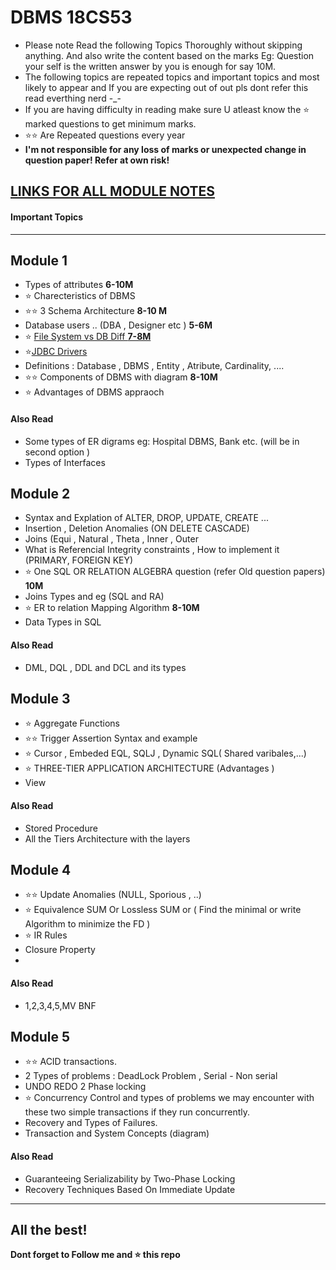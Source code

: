 
# DBMS 18CS53
* Please note Read the following Topics Thoroughly without skipping anything. And also write the content based on the marks Eg: Question your self is the written answer by you is enough for say 10M.
* The following topics are repeated topics and important topics and most likely to appear and If you are expecting out of out pls dont refer this read everthing nerd -_-
* If you are  having difficulty in reading make sure U atleast know the ⭐ marked questions to get minimum marks.
* ⭐⭐ Are Repeated questions every year
*  **I'm not responsible for any loss of marks or unexpected change in question paper! Refer at own risk!**

## [LINKS FOR ALL MODULE NOTES](https://github.com/adithyapaib/VTU5thSem/tree/main/DBMS/Notes)

#### Important Topics
---

##  Module 1


- Types of attributes **6-10M**
- ⭐ Charecteristics of DBMS
- ⭐⭐ 3 Schema Architecture **8-10 M**
- Database users .. (DBA , Designer etc ) **5-6M**
- ⭐ [File System vs DB Diff  **7-8M**](https://www.geeksforgeeks.org/difference-between-file-system-and-dbms/)
- ⭐[JDBC Drivers](https://www.javatpoint.com/jdbc-driver)
- Definitions : Database , DBMS , Entity , Atribute, Cardinality, ....
- ⭐⭐ Components of DBMS with diagram **8-10M**
- ⭐ Advantages of DBMS appraoch
#### Also Read
- Some types of ER digrams eg: Hospital DBMS, Bank etc. (will be in second option )
- Types of Interfaces 

##  Module 2
- Syntax and Explation of ALTER, DROP, UPDATE, CREATE ...
- Insertion , Deletion Anomalies (ON DELETE CASCADE)
- Joins (Equi , Natural , Theta , Inner , Outer
- What is Referencial Integrity constraints , How to implement it (PRIMARY, FOREIGN KEY) 
- ⭐ One SQL OR RELATION ALGEBRA question (refer Old question papers) **10M**
- Joins Types and eg (SQL and RA)
- ⭐ ER to relation Mapping Algorithm **8-10M**
- Data Types in SQL

#### Also Read
- DML, DQL , DDL and DCL and its types 


##  Module 3
- ⭐ Aggregate Functions 
- ⭐⭐ Trigger Assertion Syntax and example 
- ⭐ Cursor , Embeded EQL, SQLJ , Dynamic SQL( Shared varibales,...)
- ⭐ THREE-TIER APPLICATION ARCHITECTURE (Advantages )
- View

#### Also Read
- Stored Procedure 
- All the Tiers Architecture with the  layers


##  Module 4

- ⭐⭐ Update Anomalies (NULL, Sporious , ..)
- ⭐ Equivalence SUM Or Lossless SUM or ( Find the minimal or write Algorithm to minimize the FD )
- ⭐ IR Rules 
-  Closure Property 
- 

#### Also Read
-  1,2,3,4,5,MV BNF 

##  Module 5

- ⭐⭐ ACID transactions.
- 2 Types of problems : DeadLock Problem , Serial - Non serial
- UNDO REDO 2 Phase locking 
- ⭐ Concurrency Control and types of problems we may encounter with these two simple transactions if they run concurrently.
- Recovery and Types of Failures.
- Transaction and System Concepts (diagram)

#### Also Read
- Guaranteeing Serializability by Two-Phase Locking
- Recovery Techniques Based On Immediate Update

---
**All the best!**
---
**Dont forget to Follow me and ⭐ this repo**







